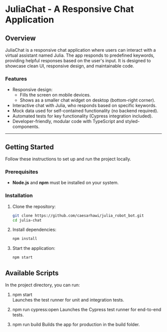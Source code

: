 # JuliaChat - A Responsive Chat Application

## Overview

JuliaChat is a responsive chat application where users can interact with a virtual assistant named Julia. The app responds to predefined keywords, providing helpful responses based on the user's input. It is designed to showcase clean UI, responsive design, and maintainable code.

### Features

- Responsive design:
  - Fills the screen on mobile devices.
  - Shows as a smaller chat widget on desktop (bottom-right corner).
- Interactive chat with Julia, who responds based on specific keywords.
- Mock data used for self-contained functionality (no backend required).
- Automated tests for key functionality (Cypress integration included).
- Developer-friendly, modular code with TypeScript and styled-components.

---

## Getting Started

Follow these instructions to set up and run the project locally.

### Prerequisites

- **Node.js** and **npm** must be installed on your system.

### Installation

1. Clone the repository:
   ```bash
   git clone https://github.com/caesarhawi/julia_robot_bot.git
   cd julia-chat

2. Install dependencies:
    ```bash
    npm install

3. Start the application:
    ```bash
    npm start

## Available Scripts

In the project directory, you can run:
1. npm start  
   Launches the test runner for unit and integration tests.

2. npm run cypress:open
   Launches the Cypress test runner for end-to-end tests.

3. npm run build 
   Builds the app for production in the build folder.
